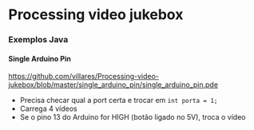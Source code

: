 # Processing video jukebox

### Exemplos Java

#### Single Arduino Pin
https://github.com/villares/Processing-video-jukebox/blob/master/single_arduino_pin/single_arduino_pin.pde
- Precisa checar qual a port certa e trocar em `int porta = 1;`
- Carrega 4 vídeos
- Se o pino 13 do Arduino for HIGH (botão ligado no 5V), troca o vídeo
